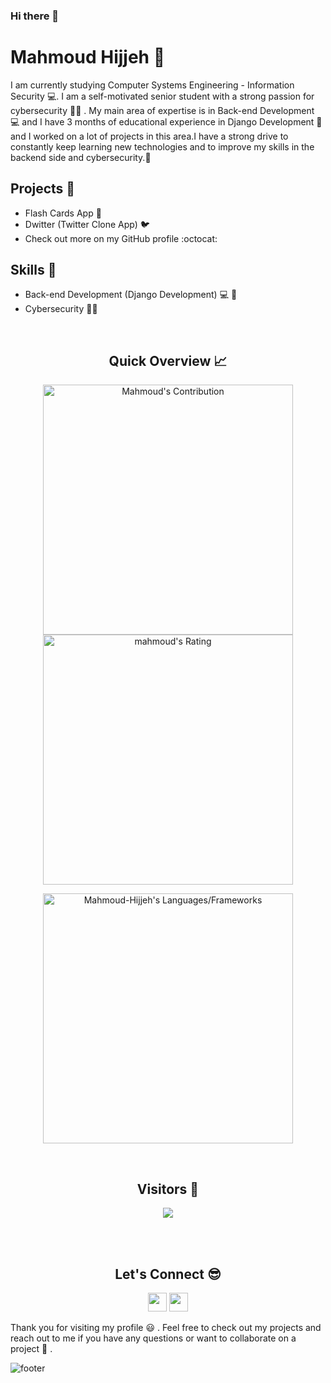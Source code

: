 ### Hi there 👋

<!--
**Mahmoud-Hijjeh/Mahmoud-Hijjeh** is a ✨ _special_ ✨ repository because its `README.md` (this file) appears on your GitHub profile.

Here are some ideas to get you started:
- My name is Mahmoud Hijjeh
- 🌱 I’m currently studying computer 
- 👯 I’m looking to collaborate on ...
- 🤔 I’m looking for help with ...
- 💬 Ask me about ...
- 📫 How to reach me: ...
- 😄 Pronouns: ...
- ⚡ Fun fact: ...
-->
# Mahmoud Hijjeh :trident:

I am currently studying Computer Systems Engineering - Information Security :computer:. I am a self-motivated senior student with a strong passion for cybersecurity :guardsman: . My main area of expertise is in Back-end Development :computer: and I have 3 months of educational experience in Django Development :snake: and I worked on a lot of projects in this area.I have a strong drive to constantly keep learning new technologies and to improve my skills in the backend side and cybersecurity.:muscle:

## Projects :book:
- Flash Cards App :card_index:
- Dwitter (Twitter Clone App) :bird:
- Check out more on my GitHub profile :octocat:

## Skills :wrench:
- Back-end Development (Django Development) :computer: :snake:
- Cybersecurity :guardsman:
<br />

<h2 align="center">Quick Overview 📈</h2>
  
  <p align = "center">
 
</p>

<p align = "center">
  <img src = "https://github-readme-stats.vercel.app/api?username=Mahmoud-Hijjeh&count_private=true&theme=gotham&hide_border=true" alt = "Mahmoud's Contribution" width = 400 >
  <img src = "https://github-readme-streak-stats.herokuapp.com?user=Mahmoud-Hijjeh&count_private=true&theme=gotham&hide_border=true" alt = "mahmoud's Rating" width = 400 >

</p>

<p align = "center">

 <img src = "https://github-readme-stats.vercel.app/api/top-langs?username=Mahmoud-Hijjeh&show_icons=true&count_private=true&locale=en&layout=compact&langs_count=10&hide_border=true&theme=gotham" alt = "Mahmoud-Hijjeh's Languages/Frameworks" width = 400 />
</p>


<br />
<h2 align="center">Visitors 👀</h2>
<div align="center" >
  <img src="https://profile-counter.glitch.me/Mahmoud-Hijjeh/count.svg"></img>
</div>

<br /><br />
<h2 align="center">Let's Connect 😎</h2>
<p align="center">
  <a href = "mahmoud2001asoom@gmail.com"><img src = "https://img.shields.io/badge/Gmail-D14836?style=for-the-badge&logo=gmail&logoColor=white" height = 30></a>
  <a href = "https://www.linkedin.com/in/ma7moud-hijjeh/"><img src = "https://img.shields.io/badge/LinkedIn-0077B5?style=for-the-badge&logo=linkedin&logoColor=white"     height = 30></a>
 
</p>

Thank you for visiting my profile :smiley: . Feel free to check out my projects and reach out to me if you have any questions or want to collaborate on a project :handshake:  .


![footer](https://capsule-render.vercel.app/api?type=waving&color=gradient&height=150&section=footer)

